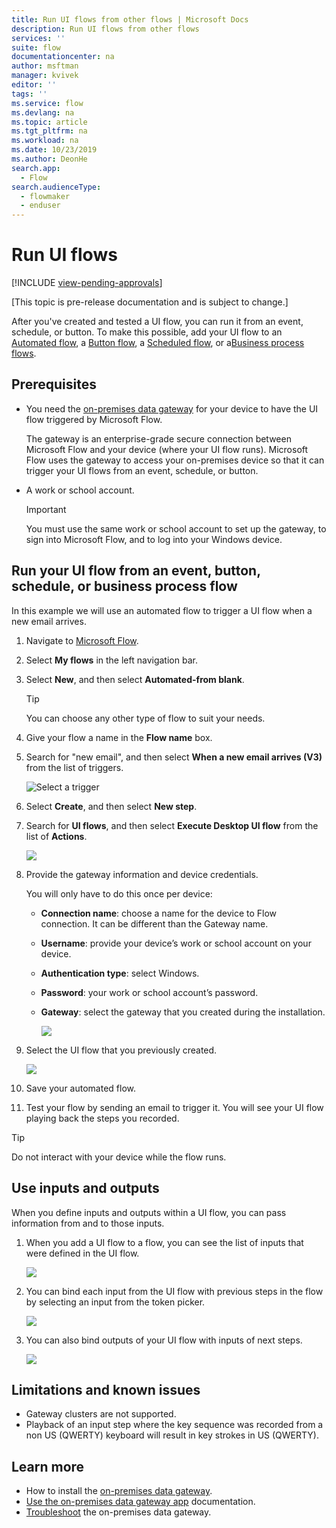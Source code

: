 ```yaml
---
title: Run UI flows from other flows | Microsoft Docs
description: Run UI flows from other flows 
services: ''
suite: flow
documentationcenter: na
author: msftman
manager: kvivek
editor: ''
tags: ''
ms.service: flow
ms.devlang: na
ms.topic: article
ms.tgt_pltfrm: na
ms.workload: na
ms.date: 10/23/2019
ms.author: DeonHe
search.app: 
  - Flow
search.audienceType: 
  - flowmaker
  - enduser
---
```


# Run UI flows
[!INCLUDE [view-pending-approvals](../includes/cc-rebrand.md)]

[This topic is pre-release documentation and is subject to change.]

After you've created and tested a UI flow, you can run it from an event, schedule, or button. To make this possible, add your UI flow to an [Automated flow](../get-started-logic-flow.md), a [Button flow](../introduction-to-button-flows.md), a [Scheduled flow](../run-scheduled-tasks.md), or a[Business process flows](../business-process-flows-overview.md).

## Prerequisites

- You need the [on-premises data gateway](https://go.microsoft.com/fwlink/?LinkID=820580&clcid=0x409) for your device to have the UI flow triggered by Microsoft Flow.
   
   The gateway is an enterprise-grade secure connection between Microsoft Flow and your device (where your UI flow runs). Microsoft Flow uses the gateway to access your on-premises device so that it can trigger your UI flows from an event, schedule, or button.
- A work or school account. 

   >[!IMPORTANT]
   >You must use the same work or school account to set up the gateway, to sign into Microsoft Flow, and to log into your Windows device.

<!--To do, no need for this here... it duplicates gateway content-->

<!-- ![](../media/run-ui-flow/3ae74b6c16e297854ff672a5061b693b.png)

You need to use the same work or school account in the gateway as on your
Windows device and Microsoft Flow.

1. Accept the terms of use and privacy statement  
    
    ![](../media/run-ui-flow/d95126d0056d250ea37211ee19466a6c.png)

1.  You will be prompted multiple times by Windows to accept changes made to
    your computer

1. Enter the email address for your work or school account that is used with
    Microsoft Flow and your Windows device and select **sign in**.

   ![](../media/run-ui-flow/d558e4a710057996e0ac1da52bb5e8e8.png)

1. Sign in with your account. You may see a different screen at this stage
    depending on your account configuration.  
    
    ![](../media/run-ui-flow/0d7bbbce4401278aa3137cb004cc7970.png)

1. Register a new gateway if this is the first time that you do so  
    

    ![](../media/run-ui-flow/855da551b31c1878bd69d0cc679b59af.png)

1. Choose a name for the gateway, set a recovery key of your choice and select
    **Configure.**  
  
    ![](../media/run-ui-flow/2876dc7a67a1dc8c8216b7639524bc1f.png)

1. You are done and can close the summary screen

   ![](../media/run-ui-flow/15de4d8c977e2427376c6aead13b0bbe.png)

For more information you can look at the [on-premises data gateway installer
documentation](https://docs.microsoft.com/data-integration/gateway/service-gateway-app)
and the [gateway
management](https://docs.microsoft.com/flow/gateway-manage) documentation.

-->

## Run your UI flow from an event, button, schedule, or business process flow

In this example we will use an automated flow to trigger a UI flow when a new email arrives.

1. Navigate to [Microsoft Flow](https://flow.microsoft.com/).
1. Select **My flows** in the left navigation bar.
1. Select **New**, and then select **Automated-from blank**.

   >[!TIP]
   >You can choose any other type of flow to suit your needs.

1. Give your flow a name in the **Flow name** box.
1. Search for "new email", and then select **When a new email arrives (V3)** from the list of triggers. 
    
   ![Select a trigger](../media/run-ui-flow/2d4ec17d239169a46905cef1829fa3a1.png "Select a trigger")

1. Select **Create**, and then select **New step**.

1. Search for **UI flows**, and then select **Execute Desktop UI flow** from the list of **Actions**. 
  
   <!--![](../media/run-ui-flow/949b72d28a1233a7c76b7fe92ac50c11.png) -->

    <!-- todo: I see above text in tip 1. Is it different in prod? -->
    <!-- 1. Select **Run a UI flow for desktop (preview)** or **Run a UI flow for web (preview)**. -->

   ![](../media/run-ui-flow/4e66da4e12a1235d06d94f00b806793e.png)

1. Provide the gateway information and device credentials. 

   You will only have to do this once per device:

    - **Connection name**: choose a name for the device to Flow connection. It can be different than the Gateway name.
    - **Username**: provide your device’s work or school account on your device.
    - **Authentication type**: select Windows.
    - **Password**: your work or school account’s password.
    - **Gateway**: select the gateway that you created during the installation.

      ![](../media/run-ui-flow/f253eebbddcc90c7d2c65c4d2523ec14.png)

1. Select the UI flow that you previously created.

   ![](../media/run-ui-flow/a00455ae03a71ea477cfa32a632896f0.png)

1. Save your automated flow.

1. Test your flow by sending an email to trigger it. You will see your UI flow  playing back the steps you recorded. 

>[!TIP]
>Do not interact with your device while the flow runs.

## Use inputs and outputs

When you define inputs and outputs within a UI flow, you can pass information from and to those inputs.

1. When you add a UI flow to a flow, you can see the list of inputs that were defined in the UI flow.

   ![](../media/run-ui-flow/05c87e0bfc4e994c00fc1ad253c17749.png)

1. You can bind each input from the UI flow with previous steps in the flow by selecting an input from the token picker.

   ![](../media/run-ui-flow/7b2d9c3d9a9ad3bbb8a612497e484aa7.png)

1. You can also bind outputs of your UI flow with inputs of next steps.

   ![](../media/run-ui-flow/d0c4bd1796298d1ea694cb381a0a26db.png)

## Limitations and known issues

- Gateway clusters are not supported.
- Playback of an input step where the key sequence was recorded from a non US 
    (QWERTY) keyboard will result in key strokes in US (QWERTY).

## Learn more

 - How to install the [on-premises data gateway](https://docs.microsoft.com/data-integration/gateway/service-gateway-app).
 - [Use the on-premises data gateway app](https://docs.microsoft.com/flow/gateway-manage) documentation.
- [Troubleshoot](https://docs.microsoft.com/data-integration/gateway/service-gateway-tshoot) the on-premises data gateway.
